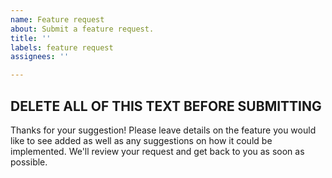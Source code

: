 ```yaml
---
name: Feature request
about: Submit a feature request.
title: ''
labels: feature request
assignees: ''

---
```


## **DELETE ALL OF THIS TEXT BEFORE SUBMITTING**

Thanks for your suggestion! Please leave details on the feature you would like
to see added as well as any suggestions on how it could be implemented.
We'll review your request and get back to you as soon as possible.
